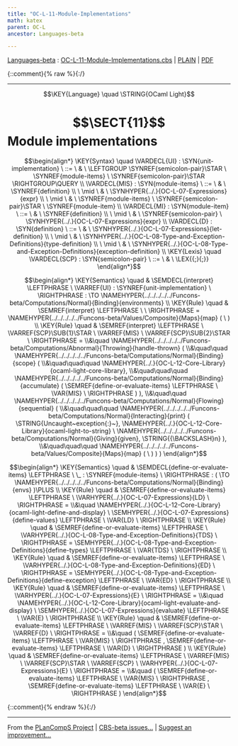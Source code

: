 ```yaml
---
title: "OC-L-11-Module-Implementations"
math: katex
parent: OC-L
ancestor: Languages-beta

---
```

[Languages-beta] : [OC-L-11-Module-Implementations.cbs] \| [PLAIN] \| [PDF]

{::comment}{% raw %}{:/}


----

$$\KEY{Language} \quad \STRING{OCaml Light}$$

# $$\SECT{11}$$ Module implementations
           


$$\begin{align*}
  \KEY{Syntax} \quad
    \VARDECL{UI} : \SYN{unit-implementation}
      \ ::= \ & \
      \LEFTGROUP \SYNREF{semicolon-pair}\STAR \ \SYNREF{module-items} \ \SYNREF{semicolon-pair}\STAR \RIGHTGROUP\QUERY
    \\
    \VARDECL{MIS} : \SYN{module-items}
      \ ::= \ & \
      \SYNREF{definition} \\
      \ \mid \ & \ \SYNHYPER{../.}{OC-L-07-Expressions}{expr} \\
      \ \mid \ & \ \SYNREF{module-items} \ \SYNREF{semicolon-pair}\STAR \ \SYNREF{module-item}
    \\
    \VARDECL{MI} : \SYN{module-item}
      \ ::= \ & \
      \SYNREF{definition} \\
      \ \mid \ & \ \SYNREF{semicolon-pair} \ \SYNHYPER{../.}{OC-L-07-Expressions}{expr}
    \\
    \VARDECL{D} : \SYN{definition}
      \ ::= \ & \
      \SYNHYPER{../.}{OC-L-07-Expressions}{let-definition} \\
      \ \mid \ & \ \SYNHYPER{../.}{OC-L-08-Type-and-Exception-Definitions}{type-definition} \\
      \ \mid \ & \ \SYNHYPER{../.}{OC-L-08-Type-and-Exception-Definitions}{exception-definition}
\\
  \KEY{Lexis} \quad
    \VARDECL{SCP} : \SYN{semicolon-pair}
      \ ::= \ & \
      \LEX{{;}{;}}
\end{align*}$$

$$\begin{align*}
  \KEY{Semantics} \quad
  & \SEMDECL{interpret} \LEFTPHRASE \ \VARREF{UI} : \SYNREF{unit-implementation} \ \RIGHTPHRASE  
    :  \TO \NAMEHYPER{../../../../../Funcons-beta/Computations/Normal}{Binding}{environments} 
\\
  \KEY{Rule} \quad
    & \SEMREF{interpret} \LEFTPHRASE \
                             \
                          \RIGHTPHRASE  = 
      \NAMEHYPER{../../../../../Funcons-beta/Values/Composite}{Maps}{map}
        (   \  )
\\
  \KEY{Rule} \quad
    & \SEMREF{interpret} \LEFTPHRASE \
                            \VARREF{SCP}\SUB{1}\STAR \ \VARREF{MIS} \ \VARREF{SCP}\SUB{2}\STAR \
                          \RIGHTPHRASE  = \\&\quad
      \NAMEHYPER{../../../../../Funcons-beta/Computations/Abnormal}{Throwing}{handle-thrown}
        ( \\&\quad\quad \NAMEHYPER{../../../../../Funcons-beta/Computations/Normal}{Binding}{scope}
                ( \\&\quad\quad\quad \NAMEHYPER{../.}{OC-L-12-Core-Library}{ocaml-light-core-library}, \\&\quad\quad\quad
                       \NAMEHYPER{../../../../../Funcons-beta/Computations/Normal}{Binding}{accumulate}
                        (  \SEMREF{define-or-evaluate-items} \LEFTPHRASE \
                                                    \VAR{MIS} \
                                                  \RIGHTPHRASE  ) ), \\&\quad\quad
               \NAMEHYPER{../../../../../Funcons-beta/Computations/Normal}{Flowing}{sequential}
                ( \\&\quad\quad\quad \NAMEHYPER{../../../../../Funcons-beta/Computations/Normal}{Interacting}{print}
                        (  \STRING{Uncaught~exception{:}~}, 
                               \NAMEHYPER{../.}{OC-L-12-Core-Library}{ocaml-light-to-string} \ 
                                \NAMEHYPER{../../../../../Funcons-beta/Computations/Normal}{Giving}{given}, 
                               \STRING{{\BACKSLASH}n} ), \\&\quad\quad\quad
                       \NAMEHYPER{../../../../../Funcons-beta/Values/Composite}{Maps}{map}
                        (   \  ) ) )
\end{align*}$$

$$\begin{align*}
  \KEY{Semantics} \quad
  & \SEMDECL{define-or-evaluate-items} \LEFTPHRASE \ \_ : \SYNREF{module-items} \ \RIGHTPHRASE  
    : (   \TO \NAMEHYPER{../../../../../Funcons-beta/Computations/Normal}{Binding}{envs} )\PLUS 
\\
  \KEY{Rule} \quad
    & \SEMREF{define-or-evaluate-items} \LEFTPHRASE \
                            \VARHYPER{../.}{OC-L-07-Expressions}{LD} \
                          \RIGHTPHRASE  = \\&\quad
      \NAMEHYPER{../.}{OC-L-12-Core-Library}{ocaml-light-define-and-display} \ 
        \SEMHYPER{../.}{OC-L-07-Expressions}{define-values} \LEFTPHRASE \
                              \VAR{LD} \
                            \RIGHTPHRASE 
\\
  \KEY{Rule} \quad
    & \SEMREF{define-or-evaluate-items} \LEFTPHRASE \
                            \VARHYPER{../.}{OC-L-08-Type-and-Exception-Definitions}{TDS} \
                          \RIGHTPHRASE  = 
      \SEMHYPER{../.}{OC-L-08-Type-and-Exception-Definitions}{define-types} \LEFTPHRASE \
                            \VAR{TDS} \
                          \RIGHTPHRASE 
\\
  \KEY{Rule} \quad
    & \SEMREF{define-or-evaluate-items} \LEFTPHRASE \
                            \VARHYPER{../.}{OC-L-08-Type-and-Exception-Definitions}{ED} \
                          \RIGHTPHRASE  = 
      \SEMHYPER{../.}{OC-L-08-Type-and-Exception-Definitions}{define-exception} \LEFTPHRASE \
                            \VAR{ED} \
                          \RIGHTPHRASE 
\\
  \KEY{Rule} \quad
    & \SEMREF{define-or-evaluate-items} \LEFTPHRASE \
                            \VARHYPER{../.}{OC-L-07-Expressions}{E} \
                          \RIGHTPHRASE  = \\&\quad
      \NAMEHYPER{../.}{OC-L-12-Core-Library}{ocaml-light-evaluate-and-display} \ 
        \SEMHYPER{../.}{OC-L-07-Expressions}{evaluate} \LEFTPHRASE \
                              \VAR{E} \
                            \RIGHTPHRASE 
\\
  \KEY{Rule} \quad
    & \SEMREF{define-or-evaluate-items} \LEFTPHRASE \
                            \VARREF{MIS} \ \VARREF{SCP}\STAR \ \VARREF{D} \
                          \RIGHTPHRASE  = \\&\quad
      (  \SEMREF{define-or-evaluate-items} \LEFTPHRASE \
                                  \VAR{MIS} \
                                \RIGHTPHRASE , 
             \SEMREF{define-or-evaluate-items} \LEFTPHRASE \
                                  \VAR{D} \
                                \RIGHTPHRASE  )
\\
  \KEY{Rule} \quad
    & \SEMREF{define-or-evaluate-items} \LEFTPHRASE \
                            \VARREF{MIS} \ \VARREF{SCP}\STAR \ \VARREF{SCP} \ \VARHYPER{../.}{OC-L-07-Expressions}{E} \
                          \RIGHTPHRASE  = \\&\quad
      (  \SEMREF{define-or-evaluate-items} \LEFTPHRASE \
                                  \VAR{MIS} \
                                \RIGHTPHRASE , 
             \SEMREF{define-or-evaluate-items} \LEFTPHRASE \
                                  \VAR{E} \
                                \RIGHTPHRASE  )
\end{align*}$$



[Funcons-beta]: /CBS-beta/math/Funcons-beta
  "FUNCONS-BETA"
[Unstable-Funcons-beta]: /CBS-beta/math/Unstable-Funcons-beta
  "UNSTABLE-FUNCONS-BETA"
[Languages-beta]: /CBS-beta/math/Languages-beta
  "LANGUAGES-BETA"
[Unstable-Languages-beta]: /CBS-beta/math/Unstable-Languages-beta
  "UNSTABLE-LANGUAGES-BETA"
[CBS-beta]: /CBS-beta
  "CBS-BETA"
[OC-L-11-Module-Implementations.cbs]: https://github.com/plancomps/CBS-beta/blob/master/Languages-beta/OCaml-Light/OC-L-cbs/OC-L/OC-L-11-Module-Implementations/OC-L-11-Module-Implementations.cbs
  "CBS SOURCE FILE ON GITHUB"
[PLAIN]: /CBS-beta/docs/Languages-beta/OCaml-Light/OC-L-cbs/OC-L/OC-L-11-Module-Implementations
  "CBS SOURCE WEB PAGE"
 [PRETTY]: /CBS-beta/math/Languages-beta/OCaml-Light/OC-L-cbs/OC-L/OC-L-11-Module-Implementations
  "CBS-KATEX WEB PAGE"
[PDF]: https://github.com/plancomps/CBS-beta/blob/master/Languages-beta/OCaml-Light/OC-L-cbs/OC-L/OC-L-11-Module-Implementations/OC-L-11-Module-Implementations.pdf
  "CBS-LATEX PDF FILE"
[PLanCompS Project]: https://plancomps.github.io
  "PROGRAMMING LANGUAGE COMPONENTS AND SPECIFICATIONS PROJECT HOME PAGE"
{::comment}{% endraw %}{:/}


____

From the [PLanCompS Project] | [CBS-beta issues...] | [Suggest an improvement...]

[CBS-beta issues...]: https://github.com/plancomps/CBS-beta/issues
  "CBS-BETA ISSUE REPORTS ON GITHUB"
[Suggest an improvement...]: mailto:plancomps@gmail.com?Subject=CBS-beta%20-%20comment&Body=Re%3A%20CBS-beta%20specification%20at%20OC-L/OC-L-11-Module-Implementations/OC-L-11-Module-Implementations.cbs%0A%0AComment/Query/Issue/Suggestion%3A%0A%0A%0ASignature%3A%0A
  "GENERATE AN EMAIL TEMPLATE"
